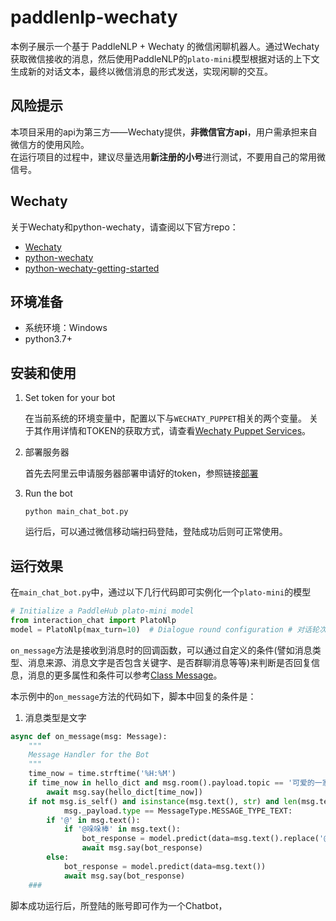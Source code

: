 # paddlenlp-wechaty

本例子展示一个基于 PaddleNLP + Wechaty 的微信闲聊机器人。通过Wechaty获取微信接收的消息，然后使用PaddleNLP的`plato-mini`模型根据对话的上下文生成新的对话文本，最终以微信消息的形式发送，实现闲聊的交互。

## 风险提示

本项目采用的api为第三方——Wechaty提供，**非微信官方api**，用户需承担来自微信方的使用风险。  
在运行项目的过程中，建议尽量选用**新注册的小号**进行测试，不要用自己的常用微信号。

## Wechaty

关于Wechaty和python-wechaty，请查阅以下官方repo：
- [Wechaty](https://github.com/Wechaty/wechaty)
- [python-wechaty](https://github.com/wechaty/python-wechaty)
- [python-wechaty-getting-started](https://github.com/wechaty/python-wechaty-getting-started/blob/master/README.md)


## 环境准备

- 系统环境：Windows
-  python3.7+


## 安装和使用
1. Set token for your bot

    在当前系统的环境变量中，配置以下与`WECHATY_PUPPET`相关的两个变量。
    关于其作用详情和TOKEN的获取方式，请查看[Wechaty Puppet Services](https://wechaty.js.org/docs/puppet-services/)。
   

2. 部署服务器
   
   首先去阿里云申请服务器部署申请好的token，参照链接[部署](https://aistudio.baidu.com/aistudio/projectdetail/1836012)


3. Run the bot

   ```shell
   python main_chat_bot.py
   ```
   运行后，可以通过微信移动端扫码登陆，登陆成功后则可正常使用。

## 运行效果

在`main_chat_bot.py`中，通过以下几行代码即可实例化一个`plato-mini`的模型

```python
# Initialize a PaddleHub plato-mini model
from interaction_chat import PlatoNlp
model = PlatoNlp(max_turn=10)  # Dialogue round configuration # 对话轮次配置

```

`on_message`方法是接收到消息时的回调函数，可以通过自定义的条件(譬如消息类型、消息来源、消息文字是否包含关键字、是否群聊消息等等)来判断是否回复信息，消息的更多属性和条件可以参考[Class Message](https://github.com/Wechaty/wechaty#3-class-message)。  

本示例中的`on_message`方法的代码如下，脚本中回复的条件是：
1. 消息类型是文字


```python
async def on_message(msg: Message):
    """
    Message Handler for the Bot
    """
    time_now = time.strftime('%H:%M')
    if time_now in hello_dict and msg.room().payload.topic == '可爱的一家人':
        await msg.say(hello_dict[time_now])
    if not msg.is_self() and isinstance(msg.text(), str) and len(msg.text()) > 0 and \
            msg._payload.type == MessageType.MESSAGE_TYPE_TEXT:
        if '@' in msg.text():
            if '@哚哚棒' in msg.text():
                bot_response = model.predict(data=msg.text().replace('@哚哚棒', ''))
                await msg.say(bot_response)
        else:
            bot_response = model.predict(data=msg.text())
            await msg.say(bot_response)
    ###
```

脚本成功运行后，所登陆的账号即可作为一个Chatbot，